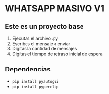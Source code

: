 # WHATSAPP MASIVO V1 

## Este es un proyecto base
1. Ejecutas el archivo .py
2. Escribes el mensaje a enviar
3. Digítas la cantidad de mensajes
4. Digítas el tiempo de retraso inicial de espera

## Dependencias

* `pip install pyautogui`
* `pip install pyperclip`
